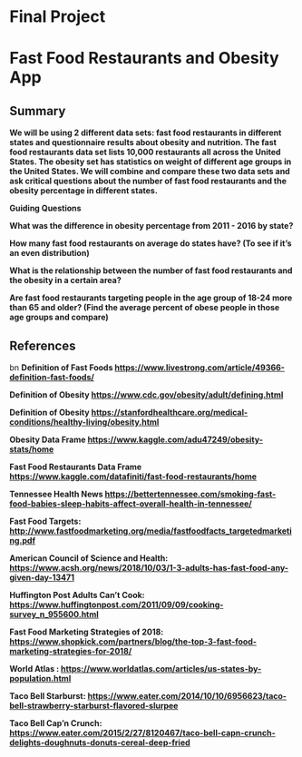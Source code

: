 # Final Project

# Fast Food Restaurants and Obesity App 

## Summary

**We will be using 2 different data sets: fast food restaurants in different states and questionnaire results about obesity and nutrition. The fast food restaurants data set lists 10,000 restaurants all across the United States. The obesity set has statistics on weight of different age groups in the United States. We will combine and compare these two data sets and ask critical questions about the number of fast food restaurants and the obesity percentage in different states.**


**Guiding Questions**

**What was the difference in obesity percentage from 2011 - 2016 by state?**


**How many fast food restaurants on average do states have? (To see if it’s an even distribution)**


**What is the relationship between the number of fast food restaurants and the obesity in a certain area?**


**Are fast food restaurants targeting people in the age group of 18-24 more than 65 and older? (Find the average percent of obese people in those age groups and compare)**


## References
bn
**Definition of Fast Foods https://www.livestrong.com/article/49366-definition-fast-foods/**


**Definition of Obesity https://www.cdc.gov/obesity/adult/defining.html**


**Definition of Obesity https://stanfordhealthcare.org/medical-conditions/healthy-living/obesity.html**


**Obesity Data Frame https://www.kaggle.com/adu47249/obesity-stats/home**


**Fast Food Restaurants Data Frame https://www.kaggle.com/datafiniti/fast-food-restaurants/home**


**Tennessee Health News https://bettertennessee.com/smoking-fast-food-babies-sleep-habits-affect-overall-health-in-tennessee/**


**Fast Food Targets: http://www.fastfoodmarketing.org/media/fastfoodfacts_targetedmarketing.pdf**


**American Council of Science and Health: https://www.acsh.org/news/2018/10/03/1-3-adults-has-fast-food-any-given-day-13471**


**Huffington Post Adults Can’t Cook: https://www.huffingtonpost.com/2011/09/09/cooking-survey_n_955600.html**


**Fast Food Marketing Strategies of 2018: https://www.shopkick.com/partners/blog/the-top-3-fast-food-marketing-strategies-for-2018/**


**World Atlas : https://www.worldatlas.com/articles/us-states-by-population.html**


**Taco Bell Starburst: https://www.eater.com/2014/10/10/6956623/taco-bell-strawberry-starburst-flavored-slurpee**


**Taco Bell Cap’n Crunch: https://www.eater.com/2015/2/27/8120467/taco-bell-capn-crunch-delights-doughnuts-donuts-cereal-deep-fried**

